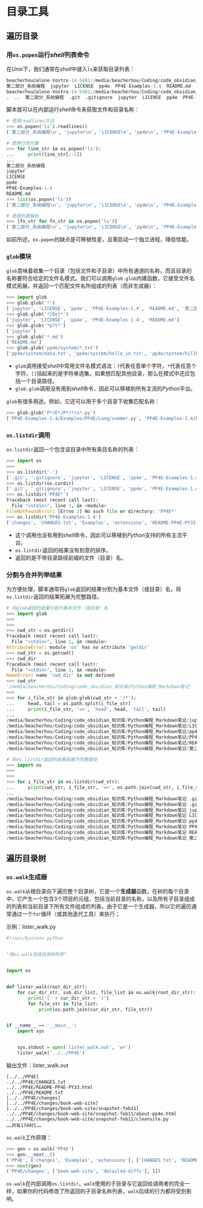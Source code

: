 # 目录工具



## 遍历目录

### 用`os.popen`运行*shell*列表命令

在*Unix*下，我们通常在*shell*中键入`ls`来获取目录列表：

```python
beacherhou@alone-Vostro-14-5401:/media/beacherhou/Coding/code_obsidian_知识库/Python编程_Markdown笔记$ ls
第二部分_系统编程  jupyter  LICENSE  pp4e  PP4E-Examples-1.4  README.md
beacherhou@alone-Vostro-14-5401:/media/beacherhou/Coding/code_obsidian_知识库/Python编程_Markdown笔记$ ls -a
.  ..  第二部分_系统编程  .git  .gitignore  jupyter  LICENSE  pp4e  PP4E-Examples-1.4  README.md
```

脚本就可以在内部运行*shell*命令来获取文件和目录名称：

```python
# 使用readlines方法
>>> os.popen('ls').readlines()
['第二部分_系统编程\n', 'jupyter\n', 'LICENSE\n', 'pp4e\n', 'PP4E-Examples-1.4\n', 'README.md\n']

# 使用行迭代器
>>> for line_str in os.popen('ls'):
...     print(line_str[:-1])
... 
第二部分_系统编程
jupyter
LICENSE
pp4e
PP4E-Examples-1.4
README.md
>>> list(os.popen('ls'))
['第二部分_系统编程\n', 'jupyter\n', 'LICENSE\n', 'pp4e\n', 'PP4E-Examples-1.4\n', 'README.md\n']

# 使用列表解析
>>> [fn_str for fn_str in os.popen('ls')]
['第二部分_系统编程\n', 'jupyter\n', 'LICENSE\n', 'pp4e\n', 'PP4E-Examples-1.4\n', 'README.md\n']
```

如前所述，`os.popen`的缺点是可移植性差，且需启动一个独立进程，降低性能。

### `glob`模块

`glob`意味着收集一个目录（包括文件和子目录）中所有通道的名称，而且目录的名称要符合给定的文件名模式。我们可以调用`glob.glob`内建函数，它接受文件名模式拓展，并返回一个匹配文件名所组成的列表（而非生成器）：

```python
>>> import glob
>>> glob.glob('*')
['jupyter', 'LICENSE', 'pp4e', 'PP4E-Examples-1.4', 'README.md', '第二部分_系统编程']
>>> glob.glob('*[Ee]*')
['jupyter', 'LICENSE', 'pp4e', 'PP4E-Examples-1.4', 'README.md']
>>> glob.glob('*p?t*')
['jupyter']
>>> glob.glob('*.md')
['README.md']
>>> glob.glob('pp4e/system/*.txt')
['pp4e/system/data.txt', 'pp4e/system/hello_in.txt', 'pp4e/system/hillbillies.txt', 'pp4e/system/input.txt', 'pp4e/system/output.txt', 'pp4e/system/spam.txt', 'pp4e/system/test.txt']
```

- `glob`调用接受*shell*中常用文件名模式语法：`?`代表任意单个字符，`*`代表任意个字符，`[]`括起来的是字符串选集。如果想匹配其他目录，那么在模式中还应包括一个目录路径。
- `glob.glob`调用没有用到*shell*命令，因此可以移植到所有主流的*Python*平台。

`glob`有很多用途。例如，它还可以用于多个目录下收集匹配名称：

```python
>>> glob.glob('P*/E*/P*/*/s*.py')
['PP4E-Examples-1.4/Examples/PP4E/Lang/summer.py', 'PP4E-Examples-1.4/Examples/PP4E/Lang/summer2.py', 'PP4E-Examples-1.4/Examples/PP4E/Lang/summer3.py', 'PP4E-Examples-1.4/Examples/PP4E/Tools/search_all.py']
```

### `os.listdir`调用

`os.listdir`返回一个包含该目录中所有条目名称的列表：

```python
>>> import os
>>> 
>>> os.listdir('.')
['.git', '.gitignore', 'jupyter', 'LICENSE', 'pp4e', 'PP4E-Examples-1.4', 'README.md', '第二部分_系统编程']
>>> os.listdir(os.curdir)
['.git', '.gitignore', 'jupyter', 'LICENSE', 'pp4e', 'PP4E-Examples-1.4', 'README.md', '第二部分_系统编程']
>>> os.listdir('PP4E*')
Traceback (most recent call last):
  File "<stdin>", line 1, in <module>
FileNotFoundError: [Errno 2] No such file or directory: 'PP4E*'
>>> os.listdir('PP4E-Examples-1.4')
['changes', 'CHANGES.txt', 'Examples', 'extensions', 'README-PP4E-PY33.html', 'README.txt']
```

- 这个调用也没有用到*shell*命令，因此可以移植到*Python*支持的所有主流平台。
- `os.listdir`返回的结果没有刻意的排序。
- 返回的是不带目录路径前缀的文件（目录）名。

### 分割与合并列举结果

为方便处理，脚本通常将`glob`返回的结果分割为基本文件（或目录）名，将`os.listdir`返回的结果拓展为完整路径。

```python
# 将glob返回的结果分割为基本文件（或目录）名
>>> import glob
>>> 
>>> 
>>> cwd_str = os.getdir()
Traceback (most recent call last):
  File "<stdin>", line 1, in <module>
AttributeError: module 'os' has no attribute 'getdir'
>>> cwd_str = os.getcwd()
>>> cwd_dir
Traceback (most recent call last):
  File "<stdin>", line 1, in <module>
NameError: name 'cwd_dir' is not defined
>>> cwd_str
'/media/beacherhou/Coding/code_obsidian_知识库/Python编程_Markdown笔记'
>>> 
>>> for i_file_str in glob.glob(cwd_str + '/*'):
...     head, tail = os.path.split(i_file_str)
...     print(i_file_str, '=>', 'head', head, 'tail', tail)
... 
/media/beacherhou/Coding/code_obsidian_知识库/Python编程_Markdown笔记/jupyter => head /media/beacherhou/Coding/code_obsidian_知识库/Python编程_Markdown笔记 tail jupyter
/media/beacherhou/Coding/code_obsidian_知识库/Python编程_Markdown笔记/LICENSE => head /media/beacherhou/Coding/code_obsidian_知识库/Python编程_Markdown笔记 tail LICENSE
/media/beacherhou/Coding/code_obsidian_知识库/Python编程_Markdown笔记/pp4e => head /media/beacherhou/Coding/code_obsidian_知识库/Python编程_Markdown笔记 tail pp4e
/media/beacherhou/Coding/code_obsidian_知识库/Python编程_Markdown笔记/PP4E-Examples-1.4 => head /media/beacherhou/Coding/code_obsidian_知识库/Python编程_Markdown笔记 tail PP4E-Examples-1.4
/media/beacherhou/Coding/code_obsidian_知识库/Python编程_Markdown笔记/README.md => head /media/beacherhou/Coding/code_obsidian_知识库/Python编程_Markdown笔记 tail README.md
/media/beacherhou/Coding/code_obsidian_知识库/Python编程_Markdown笔记/第二部分_系统编程 => head /media/beacherhou/Coding/code_obsidian_知识库/Python编程_Markdown笔记 tail 第二部分_系统编程

# 将os.listdir返回的结果拓展为完整路径
>>> import os
>>> 
>>> 
>>> for i_file_str in os.listdir(cwd_str):
...     print(cwd_str, i_file_str, '=>', os.path.join(cwd_str, i_file_str))
... 
/media/beacherhou/Coding/code_obsidian_知识库/Python编程_Markdown笔记 .git => /media/beacherhou/Coding/code_obsidian_知识库/Python编程_Markdown笔记/.git
/media/beacherhou/Coding/code_obsidian_知识库/Python编程_Markdown笔记 .gitignore => /media/beacherhou/Coding/code_obsidian_知识库/Python编程_Markdown笔记/.gitignore
/media/beacherhou/Coding/code_obsidian_知识库/Python编程_Markdown笔记 jupyter => /media/beacherhou/Coding/code_obsidian_知识库/Python编程_Markdown笔记/jupyter
/media/beacherhou/Coding/code_obsidian_知识库/Python编程_Markdown笔记 LICENSE => /media/beacherhou/Coding/code_obsidian_知识库/Python编程_Markdown笔记/LICENSE
/media/beacherhou/Coding/code_obsidian_知识库/Python编程_Markdown笔记 pp4e => /media/beacherhou/Coding/code_obsidian_知识库/Python编程_Markdown笔记/pp4e
/media/beacherhou/Coding/code_obsidian_知识库/Python编程_Markdown笔记 PP4E-Examples-1.4 => /media/beacherhou/Coding/code_obsidian_知识库/Python编程_Markdown笔记/PP4E-Examples-1.4
/media/beacherhou/Coding/code_obsidian_知识库/Python编程_Markdown笔记 README.md => /media/beacherhou/Coding/code_obsidian_知识库/Python编程_Markdown笔记/README.md
/media/beacherhou/Coding/code_obsidian_知识库/Python编程_Markdown笔记 第二部分_系统编程 => /media/beacherhou/Coding/code_obsidian_知识库/Python编程_Markdown笔记/第二部分_系统编程
```



## 遍历目录树

### `os.walk`生成器

`os.walk`从根目录向下遍历整个目录树，它是一个**生成器**函数。在树的每个目录中，它产生一个包含3个项目的元组，包括当前目录的名称，以及所有子目录组成的列表和当前目录下所有文件组成的列表。由于它是一个生成器，所以它的遍历通常通过一个`for`循环（或其他迭代工具）来执行；

示例：lister_walk.py

```python
#!/usr/bin/env python


"用os.walk完成目录树列举"


import os


def lister_walk(root_dir_str):
	for cur_dir_str, sub_dir_list, file_list in os.walk(root_dir_str):
		print('[' + cur_dir_str + ']')
		for file_str in file_list:
			print(os.path.join(cur_dir_str, file_str))


if __name__ == '__main__':
	import sys


	sys.stdout = open('lister_walk.out', 'w+')
	lister_walk('../../PP4E')
```

输出文件：lister_walk.out

```out
[../../PP4E]
../../PP4E/CHANGES.txt
../../PP4E/README-PP4E-PY33.html
../../PP4E/README.txt
[../../PP4E/changes]
[../../PP4E/changes/book-web-site]
[../../PP4E/changes/book-web-site/snapshot-feb11]
../../PP4E/changes/book-web-site/snapshot-feb11/about-pp4e.html
../../PP4E/changes/book-web-site/snapshot-feb11/cleansite.py
……共有1749行……
```

`os.walk`工作原理：

```python
>>> gen = os.walk('PP4E')
>>> gen.__next__()
('PP4E', ['changes', 'Examples', 'extensions'], ['CHANGES.txt', 'README-PP4E-PY33.html', 'README.txt'])
>>> next(gen)
('PP4E/changes', ['book-web-site', 'detailed-diffs'], [])
```

`os.walk`在内部调用`os.listdir`。`walk`使用的子目录与它返回给调用者的完全一样，如果你的代码修改了所返回的子目录名称列表，`walk`后续的行为都将受到影响。